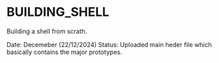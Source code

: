 # BUILDING_SHELL

Building a shell from scrath.

Date: Decemeber (22/12/2024)
Status: Uploaded main heder file which basically contains the major prototypes.
